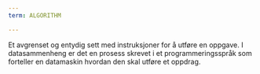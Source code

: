 ```yaml
---
term: ALGORITHM

---
```

Et avgrenset og entydig sett med instruksjoner for å utføre en oppgave. I datasammenheng er det en prosess skrevet i et programmeringsspråk som forteller en datamaskin hvordan den skal utføre et oppdrag.